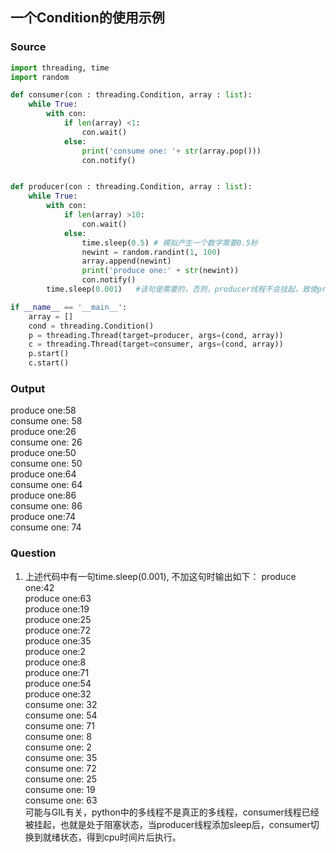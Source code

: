 ## 一个Condition的使用示例
### Source
```python
import threading, time
import random

def consumer(con : threading.Condition, array : list):
    while True:
        with con:
            if len(array) <1:
                con.wait()
            else:
                print('consume one: '+ str(array.pop()))
                con.notify()


def producer(con : threading.Condition, array : list):
    while True:
        with con:
            if len(array) >10:
                con.wait()
            else:
                time.sleep(0.5) # 模拟产生一个数字需要0.5秒
                newint = random.randint(1, 100)
                array.append(newint)
                print('produce one:' + str(newint))
                con.notify()
        time.sleep(0.001)   #该句是需要的，否则，producer线程不会挂起，致使producer不断生产，而consumer线程得不到执行

if __name__ == '__main__':
    array = []
    cond = threading.Condition()
    p = threading.Thread(target=producer, args=(cond, array))
    c = threading.Thread(target=consumer, args=(cond, array))
    p.start()
    c.start()
```
### Output
produce one:58  
consume one: 58  
produce one:26  
consume one: 26  
produce one:50  
consume one: 50  
produce one:64  
consume one: 64  
produce one:86  
consume one: 86  
produce one:74  
consume one: 74  

### Question
1. 上述代码中有一句time.sleep(0.001), 不加这句时输出如下：
produce one:42  
produce one:63  
produce one:19  
produce one:25  
produce one:72  
produce one:35  
produce one:2  
produce one:8  
produce one:71  
produce one:54  
produce one:32  
consume one: 32  
consume one: 54  
consume one: 71  
consume one: 8  
consume one: 2  
consume one: 35  
consume one: 72  
consume one: 25  
consume one: 19  
consume one: 63  
可能与GIL有关，python中的多线程不是真正的多线程，consumer线程已经被挂起，也就是处于阻塞状态，当producer线程添加sleep后，consumer切换到就绪状态，得到cpu时间片后执行。

